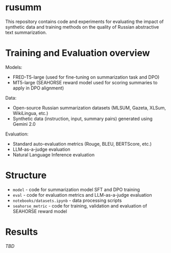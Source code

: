 # rusumm

This repository contains code and experiments for evaluating the impact of synthetic data and training methods on the quality of Russian abstractive text summarization.

# Training and Evaluation overview

Models:
- FRED-T5-large (used for fine-tuning on summarization task and DPO)
- MT5-large (SEAHORSE reward model used for scoring summaries to apply in DPO alignment)

Data:
- Open-source Russian summarization datasets (MLSUM, Gazeta, XLSum, WikiLingua, etc.)
- Synthetic data (instruction, input, summary pairs) generated using Gemini 2.0

Evaluation:
- Standard auto-evaluation metrics (Rouge, BLEU, BERTScore, etc.)
- LLM-as-a-judge evaluation
- Natural Language Inference evaluation

# Structure

- `model` - code for summarization model SFT and DPO training 
- `eval` - code for evaluation metrics and LLM-as-a-judge evaluation
- `notebooks/datasets.ipynb` - data processing scripts
- `seahorse_metric` - code for training, validation and evaluation of SEAHORSE reward model

# Results

*TBD*